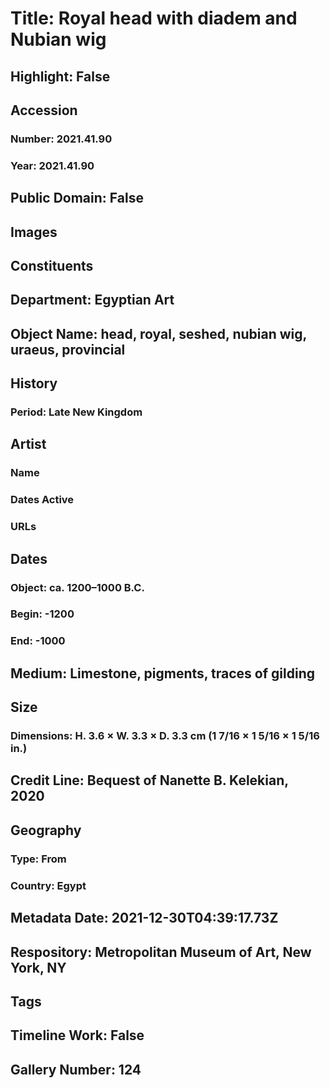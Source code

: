 # Title: Royal head with diadem and Nubian wig
## Highlight: False
## Accession
### Number: 2021.41.90
### Year: 2021.41.90
## Public Domain: False
## Images
## Constituents
## Department: Egyptian Art
## Object Name: head, royal, seshed, nubian wig, uraeus, provincial
## History
### Period: Late New Kingdom
## Artist
### Name
### Dates Active
### URLs
## Dates
### Object: ca. 1200–1000 B.C.
### Begin: -1200
### End: -1000
## Medium: Limestone, pigments, traces of gilding
## Size
### Dimensions: H. 3.6 × W. 3.3 × D. 3.3 cm (1 7/16 × 1 5/16 × 1 5/16 in.)
## Credit Line: Bequest of Nanette B. Kelekian, 2020
## Geography
### Type: From
### Country: Egypt
## Metadata Date: 2021-12-30T04:39:17.73Z
## Respository: Metropolitan Museum of Art, New York, NY
## Tags
## Timeline Work: False
## Gallery Number: 124
